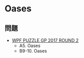# Oases

## 問題
- [WPF PUZZLE GP 2017 ROUND 2](../questions/wpfpgp2017-2.md)
	- A5. Oases
	- B9-10. Oases
